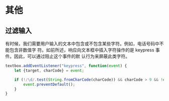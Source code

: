 # 其他

## 过滤输入

有时候，我们需要用户输入的文本中包含或不包含某些字符。例如，电话号码中不能包含非数值字 符。如前所述，响应向文本框中插入字符操作的是 keypress 事件。因此，可以通过阻止这个事件的默 认行为来屏蔽此类字符。

```js
textbox.addEventListener("keypress", function(event) {
    let {target, charCode} = event;

    if (!/\d/.test(String.fromCharCode(charCode)) && charCode > 9 && !event.ctrlKey){
        event.preventDefault();
    }    
}
```
